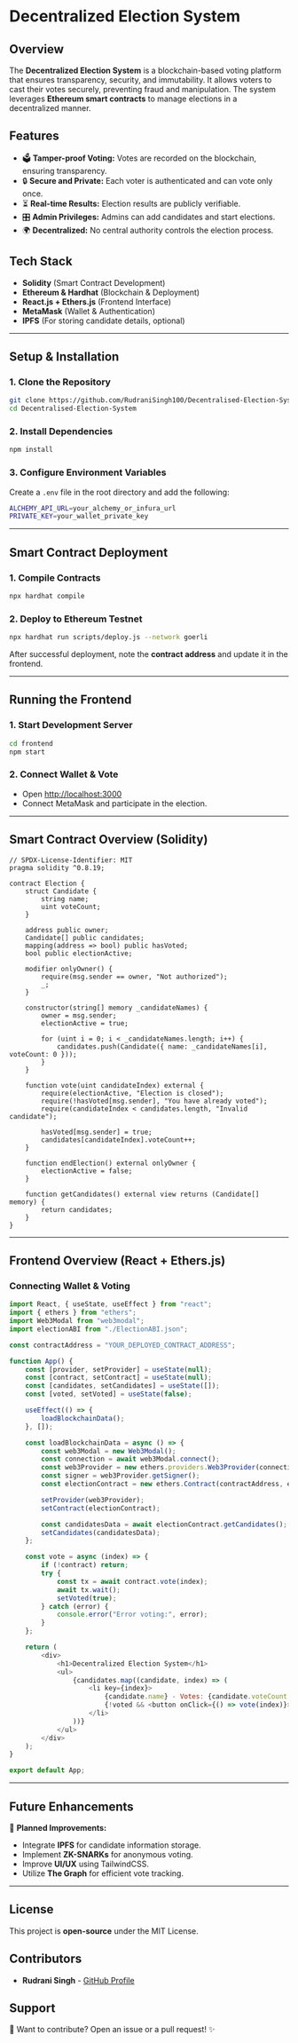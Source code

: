 # Decentralized Election System

## Overview
The **Decentralized Election System** is a blockchain-based voting platform that ensures transparency, security, and immutability. It allows voters to cast their votes securely, preventing fraud and manipulation. The system leverages **Ethereum smart contracts** to manage elections in a decentralized manner.

## Features
- 🗳 **Tamper-proof Voting:** Votes are recorded on the blockchain, ensuring transparency.
- 🔒 **Secure and Private:** Each voter is authenticated and can vote only once.
- ⏳ **Real-time Results:** Election results are publicly verifiable.
- 🎛 **Admin Privileges:** Admins can add candidates and start elections.
- 🌍 **Decentralized:** No central authority controls the election process.

## Tech Stack
- **Solidity** (Smart Contract Development)
- **Ethereum & Hardhat** (Blockchain & Deployment)
- **React.js + Ethers.js** (Frontend Interface)
- **MetaMask** (Wallet & Authentication)
- **IPFS** (For storing candidate details, optional)

---
## Setup & Installation

### 1. Clone the Repository
```sh
git clone https://github.com/RudraniSingh100/Decentralised-Election-System.git
cd Decentralised-Election-System
```

### 2. Install Dependencies
```sh
npm install
```

### 3. Configure Environment Variables
Create a `.env` file in the root directory and add the following:
```sh
ALCHEMY_API_URL=your_alchemy_or_infura_url
PRIVATE_KEY=your_wallet_private_key
```

---
## Smart Contract Deployment

### 1. Compile Contracts
```sh
npx hardhat compile
```

### 2. Deploy to Ethereum Testnet
```sh
npx hardhat run scripts/deploy.js --network goerli
```
After successful deployment, note the **contract address** and update it in the frontend.

---
## Running the Frontend

### 1. Start Development Server
```sh
cd frontend
npm start
```

### 2. Connect Wallet & Vote
- Open [http://localhost:3000](http://localhost:3000)
- Connect MetaMask and participate in the election.

---
## Smart Contract Overview (Solidity)
```solidity
// SPDX-License-Identifier: MIT
pragma solidity ^0.8.19;

contract Election {
    struct Candidate {
        string name;
        uint voteCount;
    }
    
    address public owner;
    Candidate[] public candidates;
    mapping(address => bool) public hasVoted;
    bool public electionActive;
    
    modifier onlyOwner() {
        require(msg.sender == owner, "Not authorized");
        _;
    }
    
    constructor(string[] memory _candidateNames) {
        owner = msg.sender;
        electionActive = true;
        
        for (uint i = 0; i < _candidateNames.length; i++) {
            candidates.push(Candidate({ name: _candidateNames[i], voteCount: 0 }));
        }
    }
    
    function vote(uint candidateIndex) external {
        require(electionActive, "Election is closed");
        require(!hasVoted[msg.sender], "You have already voted");
        require(candidateIndex < candidates.length, "Invalid candidate");
        
        hasVoted[msg.sender] = true;
        candidates[candidateIndex].voteCount++;
    }
    
    function endElection() external onlyOwner {
        electionActive = false;
    }
    
    function getCandidates() external view returns (Candidate[] memory) {
        return candidates;
    }
}
```

---
## Frontend Overview (React + Ethers.js)

### Connecting Wallet & Voting
```javascript
import React, { useState, useEffect } from "react";
import { ethers } from "ethers";
import Web3Modal from "web3modal";
import electionABI from "./ElectionABI.json";

const contractAddress = "YOUR_DEPLOYED_CONTRACT_ADDRESS";

function App() {
    const [provider, setProvider] = useState(null);
    const [contract, setContract] = useState(null);
    const [candidates, setCandidates] = useState([]);
    const [voted, setVoted] = useState(false);

    useEffect(() => {
        loadBlockchainData();
    }, []);

    const loadBlockchainData = async () => {
        const web3Modal = new Web3Modal();
        const connection = await web3Modal.connect();
        const web3Provider = new ethers.providers.Web3Provider(connection);
        const signer = web3Provider.getSigner();
        const electionContract = new ethers.Contract(contractAddress, electionABI, signer);

        setProvider(web3Provider);
        setContract(electionContract);

        const candidatesData = await electionContract.getCandidates();
        setCandidates(candidatesData);
    };

    const vote = async (index) => {
        if (!contract) return;
        try {
            const tx = await contract.vote(index);
            await tx.wait();
            setVoted(true);
        } catch (error) {
            console.error("Error voting:", error);
        }
    };

    return (
        <div>
            <h1>Decentralized Election System</h1>
            <ul>
                {candidates.map((candidate, index) => (
                    <li key={index}>
                        {candidate.name} - Votes: {candidate.voteCount.toString()}
                        {!voted && <button onClick={() => vote(index)}>Vote</button>}
                    </li>
                ))}
            </ul>
        </div>
    );
}

export default App;
```

---
## Future Enhancements
🚀 **Planned Improvements:**
- Integrate **IPFS** for candidate information storage.
- Implement **ZK-SNARKs** for anonymous voting.
- Improve **UI/UX** using TailwindCSS.
- Utilize **The Graph** for efficient vote tracking.

---
## License
This project is **open-source** under the MIT License.

## Contributors
- **Rudrani Singh** - [GitHub Profile](https://github.com/RudraniSingh100)

## Support
🤝 Want to contribute? Open an issue or a pull request! ✨
